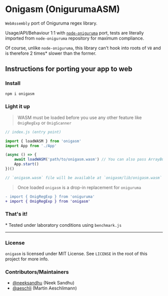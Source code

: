 # Onigasm (**Onig**uruma**ASM**)

`WebAssembly` port of Oniguruma regex library.

Usage/API/Behaviour 1:1 with [`node-oniguruma`](https://github.com/atom/node-oniguruma) port, tests are literally imported from `node-oniguruma` repository for maximum compliance.

Of course, unlike `node-oniguruma`, this library can't hook into roots of `V8` and is therefore 2 times* slower than the former.

## Instructions for porting your app to web

### Install

```bash
npm i onigasm
```

### Light it up

> WASM must be loaded before you use any other feature like `OnigRegExp` or `OnigScanner`

```javascript
// index.js (entry point)

import { loadWASM } from 'onigasm'
import App from './App'

(async () => {
    await loadWASM('path/to/onigasm.wasm') // You can also pass ArrayBuffer of onigasm.wasm file
    App.start()
})()

// `onigasm.wasm` file will be available at `onigasm/lib/onigasm.wasm` in `node_modules` of your project directory
```

> Once loaded `onigasm` is a drop-in replacement for `oniguruma`

```diff
- import { OnigRegExp } from 'oniguruma'
+ import { OnigRegExp } from 'onigasm'
```

### That's it!

\* Tested under laboratory conditions using `benchmark.js`
___

### License

`onigasm` is licensed under MIT License. See `LICENSE` in the root of this project for more info.

### Contributors/Maintainers
- [@neeksandhu](https://github.com/NeekSandhu) (Neek Sandhu)
- [@aeschli](https://github.com/NeekSandhu) (Martin Aeschlimann)

